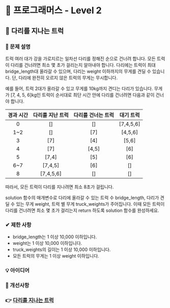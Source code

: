 # 🔔 프로그래머스 - Level 2

## 📑 다리를 지나는 트럭

### 📌 문제 설명

트럭 여러 대가 강을 가로지르는 일차선 다리를 정해진 순으로 건너려 합니다. 모든 트럭이 다리를 건너려면 최소 몇 초가 걸리는지 알아내야 합니다. 다리에는 트럭이 최대 bridge_length대 올라갈 수 있으며, 다리는 weight 이하까지의 무게를 견딜 수 있습니다. 단, 다리에 완전히 오르지 않은 트럭의 무게는 무시합니다.

예를 들어, 트럭 2대가 올라갈 수 있고 무게를 10kg까지 견디는 다리가 있습니다. 무게가 [7, 4, 5, 6]kg인 트럭이 순서대로 최단 시간 안에 다리를 건너려면 다음과 같이 건너야 합니다.

|경과 시간|	다리를 지난 트럭|	다리를 건너는 트럭	|대기 트럭|
| :---: | :---: | :---: | :---: |
|   0   |	[]  |	[]  |[7,4,5,6]|
|   1~2 |	[]  |	[7] |[4,5,6]  |
|   3	|   [7] |	[4] |	[5,6] |
|   4	|   [7]	|  [4,5]|  [6]    |
|   5	|  [7,4]| [5]   |	[6]   |
|   6~7 |[7,4,5]|	[6] |	[]    |
|8	    |[7,4,5,6]|[]	|   []    |

따라서, 모든 트럭이 다리를 지나려면 최소 8초가 걸립니다.

solution 함수의 매개변수로 다리에 올라갈 수 있는 트럭 수 bridge_length, 다리가 견딜 수 있는 무게 weight, 트럭 별 무게 truck_weights가 주어집니다. 이때 모든 트럭이 다리를 건너려면 최소 몇 초가 걸리는지 return 하도록 solution 함수를 완성하세요.

### ✔ 제한 사항
- bridge_length는 1 이상 10,000 이하입니다.
- weight는 1 이상 10,000 이하입니다.
- truck_weights의 길이는 1 이상 10,000 이하입니다.
- 모든 트럭의 무게는 1 이상 weight 이하입니다.

### 💡 아이디어


### 💬 개선사항

### 👉 [다리를 지나는 트럭](https://programmers.co.kr/learn/courses/30/lessons/42583)


